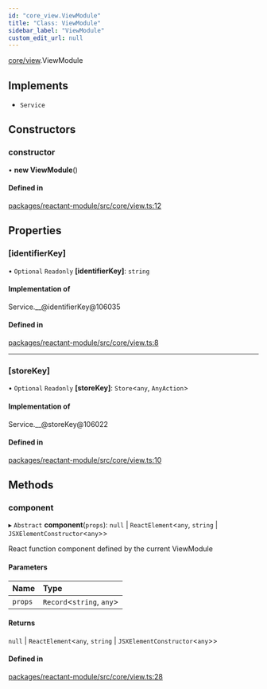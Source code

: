 ```yaml
---
id: "core_view.ViewModule"
title: "Class: ViewModule"
sidebar_label: "ViewModule"
custom_edit_url: null
---
```


[core/view](../modules/core_view.md).ViewModule

## Implements

- `Service`

## Constructors

### constructor

• **new ViewModule**()

#### Defined in

[packages/reactant-module/src/core/view.ts:12](https://github.com/unadlib/reactant/blob/3607db05/packages/reactant-module/src/core/view.ts#L12)

## Properties

### [identifierKey]

• `Optional` `Readonly` **[identifierKey]**: `string`

#### Implementation of

Service.\_\_@identifierKey@106035

#### Defined in

[packages/reactant-module/src/core/view.ts:8](https://github.com/unadlib/reactant/blob/3607db05/packages/reactant-module/src/core/view.ts#L8)

___

### [storeKey]

• `Optional` `Readonly` **[storeKey]**: `Store`<`any`, `AnyAction`\>

#### Implementation of

Service.\_\_@storeKey@106022

#### Defined in

[packages/reactant-module/src/core/view.ts:10](https://github.com/unadlib/reactant/blob/3607db05/packages/reactant-module/src/core/view.ts#L10)

## Methods

### component

▸ `Abstract` **component**(`props`): ``null`` \| `ReactElement`<`any`, `string` \| `JSXElementConstructor`<`any`\>\>

React function component defined by the current ViewModule

#### Parameters

| Name | Type |
| :------ | :------ |
| `props` | `Record`<`string`, `any`\> |

#### Returns

``null`` \| `ReactElement`<`any`, `string` \| `JSXElementConstructor`<`any`\>\>

#### Defined in

[packages/reactant-module/src/core/view.ts:28](https://github.com/unadlib/reactant/blob/3607db05/packages/reactant-module/src/core/view.ts#L28)
